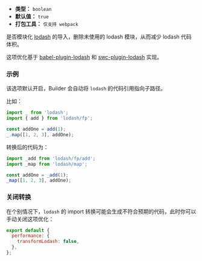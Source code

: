 - **类型：** `boolean`
- **默认值：** `true`
- **打包工具：** `仅支持 webpack`

是否模块化 [lodash](https://www.npmjs.com/package/lodash) 的导入，删除未使用的 lodash 模块，从而减少 lodash 代码体积。

这项优化基于 [babel-plugin-lodash](https://www.npmjs.com/package/babel-plugin-lodash) 和 [swc-plugin-lodash](https://github.com/web-infra-dev/swc-plugins/tree/main/crates/plugin_lodash) 实现。

### 示例

该选项默认开启，Builder 会自动将 `lodash` 的代码引用指向子路径。

比如：

```ts title="input.js"
import _ from 'lodash';
import { add } from 'lodash/fp';

const addOne = add(1);
_.map([1, 2, 3], addOne);
```

转换后的代码为：

```ts title="output.js"
import _add from 'lodash/fp/add';
import _map from 'lodash/map';

const addOne = _add(1);
_map([1, 2, 3], addOne);
```

### 关闭转换

在个别情况下，`lodash` 的 import 转换可能会生成不符合预期的代码，此时你可以手动关闭这项优化：

```js
export default {
  performance: {
    transformLodash: false,
  },
};
```
